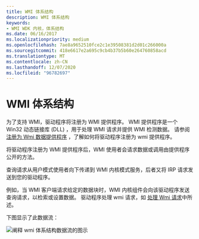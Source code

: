```yaml
---
title: WMI 体系结构
description: WMI 体系结构
keywords:
- WMI WDK 内核，体系结构
ms.date: 06/16/2017
ms.localizationpriority: medium
ms.openlocfilehash: 7ae8a9652510fce2c1e39508381d2d01c266000a
ms.sourcegitcommit: 418e6617e2a695c9cb4b37b5b60e264760858acd
ms.translationtype: MT
ms.contentlocale: zh-CN
ms.lasthandoff: 12/07/2020
ms.locfileid: "96782697"
---
```

# <a name="wmi-architecture"></a>WMI 体系结构





为了支持 WMI，驱动程序将注册为 WMI 提供程序。 WMI 提供程序是一个 Win32 动态链接库 (DLL) ，用于处理 WMI 请求并提供 WMI 检测数据。 请参阅 [注册为 Wmi 数据提供程序](registering-as-a-wmi-data-provider.md) ，了解如何将驱动程序注册为 wmi 提供程序。

将驱动程序注册为 WMI 提供程序后，WMI 使用者会请求数据或调用由提供程序公开的方法。

查询请求从用户模式使用者向下传递到 WMI 内核模式服务，后者又将 IRP 请求发送到您的驱动程序。

例如，当 WMI 客户端请求给定的数据块时，WMI 内核组件会向该驱动程序发送查询请求，以检索或设置数据。 驱动程序处理 wmi 请求，如 [处理 Wmi 请求](handling-wmi-requests.md)中所述。

下图显示了此数据流：

![阐释 wmi 体系结构数据流的图示](images/wmi1a.png)

 

 




